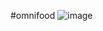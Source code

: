 #o m n i f o o d 
 ![image](https://github.com/user-attachments/assets/1eed3b9f-00e6-4485-9e92-57ef4d8e90d7)

 
